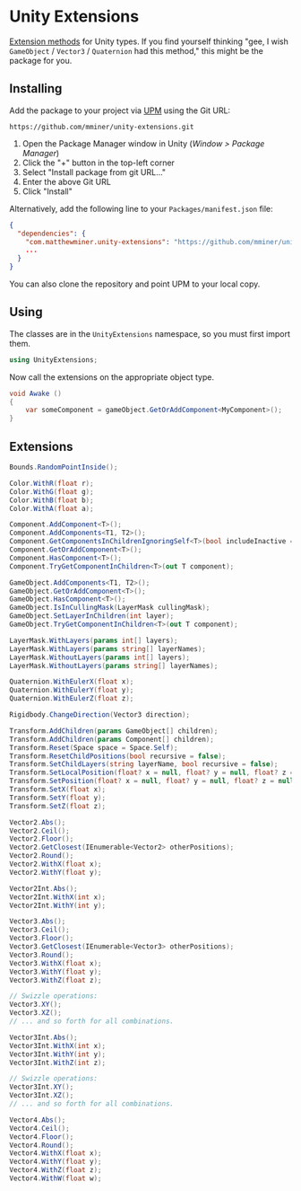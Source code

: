 # Unity Extensions

[Extension methods](http://en.wikipedia.org/wiki/Extension_method) for Unity
types. If you find yourself thinking "gee, I wish `GameObject` / `Vector3` /
`Quaternion` had this method," this might be the package for you.


## Installing

Add the package to your project via
[UPM](https://docs.unity3d.com/Manual/upm-ui.html) using the Git URL:

```
https://github.com/mminer/unity-extensions.git
```

1. Open the Package Manager window in Unity (*Window > Package Manager*)
2. Click the "+" button in the top-left corner
3. Select "Install package from git URL..."
4. Enter the above Git URL
5. Click "Install"

Alternatively, add the following line to your `Packages/manifest.json` file:

```json
{
  "dependencies": {
    "com.matthewminer.unity-extensions": "https://github.com/mminer/unity-extensions.git",
    ...
  }
}
```

You can also clone the repository and point UPM to your local copy.


## Using

The classes are in the `UnityExtensions` namespace, so you must first import
them.

```csharp
using UnityExtensions;
```

Now call the extensions on the appropriate object type.

```csharp
void Awake ()
{
    var someComponent = gameObject.GetOrAddComponent<MyComponent>();
}
```


## Extensions

```csharp
Bounds.RandomPointInside();

Color.WithR(float r);
Color.WithG(float g);
Color.WithB(float b);
Color.WithA(float a);

Component.AddComponent<T>();
Component.AddComponents<T1, T2>();
Component.GetComponentsInChildrenIgnoringSelf<T>(bool includeInactive = false);
Component.GetOrAddComponent<T>();
Component.HasComponent<T>();
Component.TryGetComponentInChildren<T>(out T component);

GameObject.AddComponents<T1, T2>();
GameObject.GetOrAddComponent<T>();
GameObject.HasComponent<T>();
GameObject.IsInCullingMask(LayerMask cullingMask);
GameObject.SetLayerInChildren(int layer);
GameObject.TryGetComponentInChildren<T>(out T component);

LayerMask.WithLayers(params int[] layers);
LayerMask.WithLayers(params string[] layerNames);
LayerMask.WithoutLayers(params int[] layers);
LayerMask.WithoutLayers(params string[] layerNames);

Quaternion.WithEulerX(float x);
Quaternion.WithEulerY(float y);
Quaternion.WithEulerZ(float z);

Rigidbody.ChangeDirection(Vector3 direction);

Transform.AddChildren(params GameObject[] children);
Transform.AddChildren(params Component[] children);
Transform.Reset(Space space = Space.Self);
Transform.ResetChildPositions(bool recursive = false);
Transform.SetChildLayers(string layerName, bool recursive = false);
Transform.SetLocalPosition(float? x = null, float? y = null, float? z = null);
Transform.SetPosition(float? x = null, float? y = null, float? z = null);
Transform.SetX(float x);
Transform.SetY(float y);
Transform.SetZ(float z);

Vector2.Abs();
Vector2.Ceil();
Vector2.Floor();
Vector2.GetClosest(IEnumerable<Vector2> otherPositions);
Vector2.Round();
Vector2.WithX(float x);
Vector2.WithY(float y);

Vector2Int.Abs();
Vector2Int.WithX(int x);
Vector2Int.WithY(int y);

Vector3.Abs();
Vector3.Ceil();
Vector3.Floor();
Vector3.GetClosest(IEnumerable<Vector3> otherPositions);
Vector3.Round();
Vector3.WithX(float x);
Vector3.WithY(float y);
Vector3.WithZ(float z);

// Swizzle operations:
Vector3.XY();
Vector3.XZ();
// ... and so forth for all combinations.

Vector3Int.Abs();
Vector3Int.WithX(int x);
Vector3Int.WithY(int y);
Vector3Int.WithZ(int z);

// Swizzle operations:
Vector3Int.XY();
Vector3Int.XZ();
// ... and so forth for all combinations.

Vector4.Abs();
Vector4.Ceil();
Vector4.Floor();
Vector4.Round();
Vector4.WithX(float x);
Vector4.WithY(float y);
Vector4.WithZ(float z);
Vector4.WithW(float w);
```
